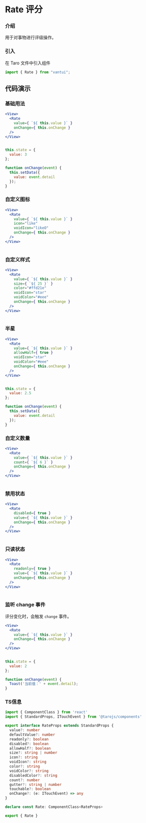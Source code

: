 # Rate 评分

### 介绍

用于对事物进行评级操作。

### 引入

在 Taro 文件中引入组件

```js
import { Rate } from "vantui"; 
```

## 代码演示

### 基础用法

```jsx
<View>
  <Rate
    value={ `${ this.value }` }
    onChange={ this.onChange }
  />
</View>
 
```

```js
this.state = {
  value: 3
};

function onChange(event) {
  this.setData({
    value: event.detail
  });
} 
```

### 自定义图标

```jsx
<View>
  <Rate
    value={ `${ this.value }` }
    icon="like"
    voidIcon="likeO"
    onChange={ this.onChange }
  />
</View>
 
```

### 自定义样式

```jsx
<View>
  <Rate
    value={ `${ this.value }` }
    size={ `${ 25 }` }
    color="#ffd21e"
    voidIcon="star"
    voidColor="#eee"
    onChange={ this.onChange }
  />
</View>
 
```

### 半星

```jsx
<View>
  <Rate
    value={ `${ this.value }` }
    allowHalf={ true }
    voidIcon="star"
    voidColor="#eee"
    onChange={ this.onChange }
  />
</View>
 
```

```js
this.state = {
  value: 2.5
};

function onChange(event) {
  this.setData({
    value: event.detail
  });
} 
```

### 自定义数量

```jsx
<View>
  <Rate
    value={ `${ this.value }` }
    count={ `${ 6 }` }
    onChange={ this.onChange }
  />
</View>
 
```

### 禁用状态

```jsx
<View>
  <Rate
    disabled={ true }
    value={ `${ this.value }` }
    onChange={ this.onChange }
  />
</View>
 
```

### 只读状态

```jsx
<View>
  <Rate
    readonly={ true }
    value={ `${ this.value }` }
    onChange={ this.onChange }
  />
</View>
 
```

### 监听 change 事件

评分变化时，会触发 `change` 事件。

```jsx
<View>
  <Rate
    value={ `${ this.value }` }
    onChange={ this.onChange }
  />
</View>
 
```

```js
this.state = {
  value: 2
};

function onChange(event) {
  Toast('当前值：' + event.detail);
} 
```
### TS信息
```ts 
import { ComponentClass } from 'react'
import { StandardProps, ITouchEvent } from '@tarojs/components'

export interface RateProps extends StandardProps {
  value?: number
  defaultValue?: number
  readonly?: boolean
  disabled?: boolean
  allowHalf?: boolean
  size?: string | number
  icon?: string
  voidIcon?: string
  color?: string
  voidColor?: string
  disabledColor?: string
  count?: number
  gutter?: string | number
  touchable?: boolean
  onChange?: (e: ITouchEvent) => any
}

declare const Rate: ComponentClass<RateProps>

export { Rate }
```